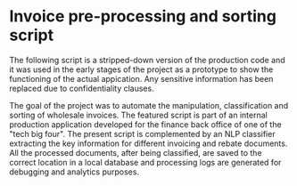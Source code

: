 # Invoice pre-processing and sorting script

The following script is a stripped-down version of the production code and it was used in the early stages of the
project as a prototype to show the functioning of the actual appication. 
Any sensitive information has been replaced due to confidentiality clauses.

The goal of the project was to automate the manipulation, classification and sorting of wholesale invoices.
The featured script is part of an internal production application developed for the finance back office 
of one of the "tech big four". The present script is complemented by an NLP classifier extracting the key
information for different invoicing and rebate documents. All the processed documents, after being classified,
are saved to the correct location in a local database and processing logs are generated for debugging and 
analytics purposes.
